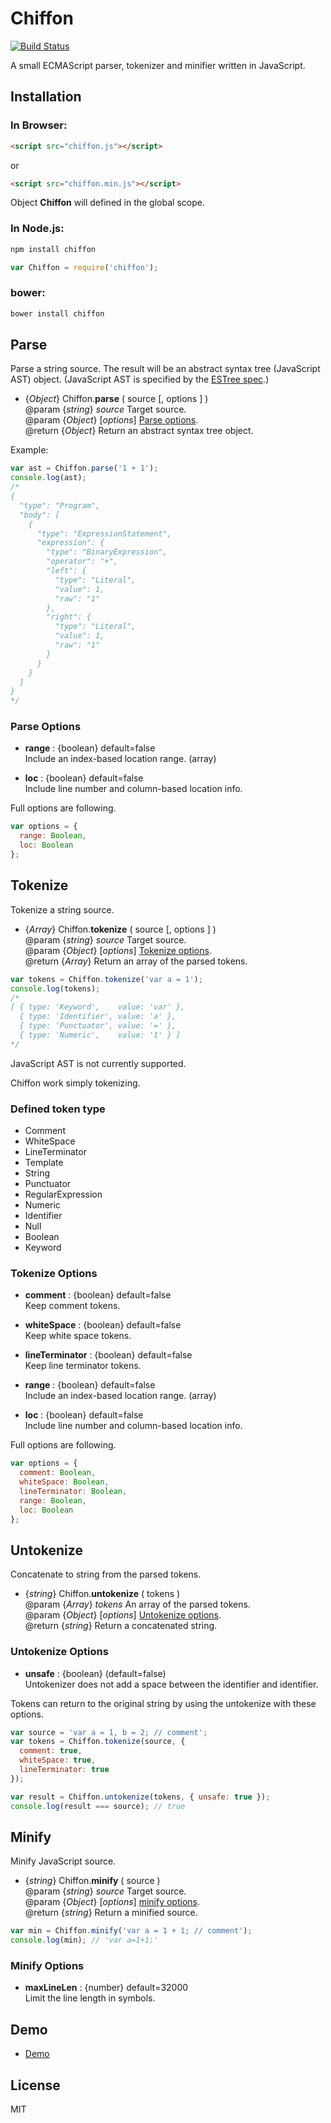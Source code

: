 Chiffon
=======

[![Build Status](https://travis-ci.org/polygonplanet/Chiffon.svg?branch=master)](https://travis-ci.org/polygonplanet/Chiffon)

A small ECMAScript parser, tokenizer and minifier written in JavaScript.

## Installation

### In Browser:

```html
<script src="chiffon.js"></script>
```

or

```html
<script src="chiffon.min.js"></script>
```

Object **Chiffon** will defined in the global scope.


### In Node.js:

```bash
npm install chiffon
```

```javascript
var Chiffon = require('chiffon');
```

### bower:

```bash
bower install chiffon
```

## Parse

Parse a string source.
The result will be an abstract syntax tree (JavaScript AST) object.
(JavaScript AST is specified by the [ESTree spec](https://github.com/estree/estree).)

* {_Object_} Chiffon.**parse** ( source [, options ] )  
  @param {_string_} _source_ Target source.  
  @param {_Object_} [_options_] [Parse options](#parse-options).  
  @return {_Object_} Return an abstract syntax tree object.


Example:

```javascript
var ast = Chiffon.parse('1 + 1');
console.log(ast);
/*
{
  "type": "Program",
  "body": [
    {
      "type": "ExpressionStatement",
      "expression": {
        "type": "BinaryExpression",
        "operator": "+",
        "left": {
          "type": "Literal",
          "value": 1,
          "raw": "1"
        },
        "right": {
          "type": "Literal",
          "value": 1,
          "raw": "1"
        }
      }
    }
  ]
}
*/
```


### Parse Options

* **range** : {boolean} default=false  
  Include an index-based location range. (array)

* **loc** : {boolean} default=false  
  Include line number and column-based location info.

Full options are following.

```javascript
var options = {
  range: Boolean,
  loc: Boolean
};
```

## Tokenize

Tokenize a string source.

* {_Array_} Chiffon.**tokenize** ( source [, options ] )  
  @param {_string_} _source_ Target source.  
  @param {_Object_} [_options_] [Tokenize options](#tokenize-options).  
  @return {_Array_}  Return an array of the parsed tokens.  


```javascript
var tokens = Chiffon.tokenize('var a = 1');
console.log(tokens);
/*
[ { type: 'Keyword',    value: 'var' },
  { type: 'Identifier', value: 'a' },
  { type: 'Punctuator', value: '=' },
  { type: 'Numeric',    value: '1' } ]
*/
```

JavaScript AST is not currently supported.

Chiffon work simply tokenizing.


### Defined token type

* Comment
* WhiteSpace
* LineTerminator
* Template
* String
* Punctuator
* RegularExpression
* Numeric
* Identifier
* Null
* Boolean
* Keyword


### Tokenize Options

* **comment** : {boolean} default=false  
  Keep comment tokens.

* **whiteSpace** : {boolean} default=false  
  Keep white space tokens.

* **lineTerminator** : {boolean} default=false  
  Keep line terminator tokens.

* **range** : {boolean} default=false  
  Include an index-based location range. (array)

* **loc** : {boolean} default=false  
  Include line number and column-based location info.


Full options are following.

```javascript
var options = {
  comment: Boolean,
  whiteSpace: Boolean,
  lineTerminator: Boolean,
  range: Boolean,
  loc: Boolean
};
```

## Untokenize

Concatenate to string from the parsed tokens.

* {_string_} Chiffon.**untokenize** ( tokens )  
  @param {_Array_} _tokens_ An array of the parsed tokens.  
  @param {_Object_} [_options_] [Untokenize options](#untokenize-options).  
  @return {_string_}  Return a concatenated string.  


### Untokenize Options

* **unsafe** : {boolean} (default=false)  
  Untokenizer does not add a space between the identifier and identifier.


Tokens can return to the original string by using the untokenize with these options.

```javascript
var source = 'var a = 1, b = 2; // comment';
var tokens = Chiffon.tokenize(source, {
  comment: true,
  whiteSpace: true,
  lineTerminator: true
});

var result = Chiffon.untokenize(tokens, { unsafe: true });
console.log(result === source); // true
```


## Minify

Minify JavaScript source.

* {_string_} Chiffon.**minify** ( source )  
  @param {_string_} _source_ Target source.  
  @param {_Object_} [_options_] [minify options](#minify-options).  
  @return {_string_} Return a minified source.  


```javascript
var min = Chiffon.minify('var a = 1 + 1; // comment');
console.log(min); // 'var a=1+1;'
```

### Minify Options

* **maxLineLen** : {number} default=32000  
  Limit the line length in symbols.


## Demo

* [Demo](https://polygonplanet.github.io/Chiffon/demo/javascript-parser-demo.html)

## License

MIT

